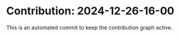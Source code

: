 # Contribution: 2024-12-26-16-00
This is an automated commit to keep the contribution graph active.
